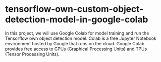 # tensorflow-own-custom-object-detection-model-in-google-colab
In this project, we will use Google Colab for model training and run the Tensorflow own object detection model. Colab is a free Jupyter Notebook environment hosted by Google that runs on the cloud. Google Colab provides free access to GPUs (Graphical Processing Units) and TPUs (Tensor Processing Units).
